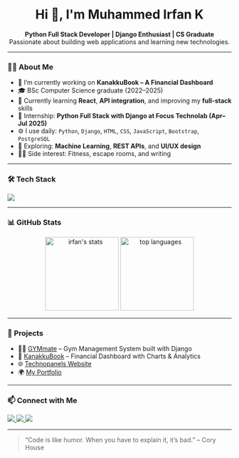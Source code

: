 <!-- GitHub Profile README - Muhammed Irfan K -->

<h1 align="center">Hi 👋, I'm Muhammed Irfan K</h1>

<p align="center">
  <b>Python Full Stack Developer | Django Enthusiast | CS Graduate</b><br>
  Passionate about building web applications and learning new technologies.
</p>

---

### 👨‍💻 About Me

- 🔭 I’m currently working on **KanakkuBook – A Financial Dashboard**
- 🎓 BSc Computer Science graduate (2022–2025)
- 🌱 Currently learning **React**, **API integration**, and improving my **full-stack** skills
- 💼 Internship: **Python Full Stack with Django at Focus Technolab (Apr–Jul 2025)**
- ⚙️ I use daily: `Python`, `Django`, `HTML`, `CSS`, `JavaScript`, `Bootstrap`, `PostgreSQL`
- 🧠 Exploring: **Machine Learning**, **REST APIs**, and **UI/UX design**
- 🏋️‍♂️ Side interest: Fitness, escape rooms, and writing

---

### 🛠️ Tech Stack

<p>
  <img src="https://skillicons.dev/icons?i=python,django,html,css,js,bootstrap,postgresql,github,vscode" />
</p>

---

### 📊 GitHub Stats

<p align="center">
  <img src="https://github-readme-stats.vercel.app/api?username=muhammedirfank&show_icons=true&theme=tokyonight" alt="irfan's stats" height="165">
  <img src="https://github-readme-stats.vercel.app/api/top-langs/?username=muhammedirfank&layout=compact&theme=tokyonight" alt="top languages" height="165">
</p>

---

### 🚀 Projects

- 🏋️‍♂️ [GYMmate](https://github.com/muhammedirfank/gymmate) – Gym Management System built with Django
- 💸 [KanakkuBook](https://github.com/muhammedirfank/kanakkubook) – Financial Dashboard with Charts & Analytics
- 🌐 [Technopanels Website](https://technopanels.in)
- 🌍 [My Portfolio](https://muhammedirfank.in)

---

### 📫 Connect with Me

<p>
  <a href="https://linkedin.com/in/yourlinkedin" target="_blank">
    <img src="https://img.shields.io/badge/LinkedIn-blue?style=for-the-badge&logo=linkedin" />
  </a>
  <a href="https://muhammedirfank.in" target="_blank">
    <img src="https://img.shields.io/badge/Portfolio-visit-1f425f?style=for-the-badge&logo=firefox" />
  </a>
  <a href="mailto:your.email@example.com" target="_blank">
    <img src="https://img.shields.io/badge/Email-contact-red?style=for-the-badge&logo=gmail" />
  </a>
</p>

---

> “Code is like humor. When you have to explain it, it’s bad.” – Cory House

